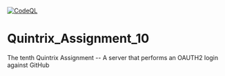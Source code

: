 [![CodeQL](https://github.com/ejep520/Quintrix_Assignment_10/actions/workflows/codeql-analysis.yml/badge.svg)](https://github.com/ejep520/Quintrix_Assignment_10/actions/workflows/codeql-analysis.yml)
# Quintrix_Assignment_10
The tenth Quintrix Assignment -- A server that performs an OAUTH2 login against GitHub
